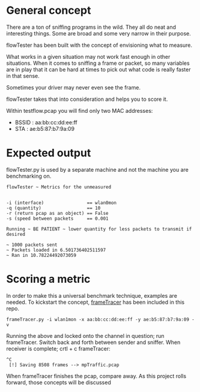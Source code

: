 # General concept
There are a ton of sniffing programs in the wild.  They all do neat and interesting things.  Some are broad and some very narrow in their purpose.

flowTester has been built with the concept of envisioning what to measure.

What works in a given situation may not work fast enough in other situations.  When it comes to sniffing a frame or packet, so many variables are in play that it can be hard at times to pick out what code is really faster in that sense.

Sometimes your driver may never even see the frame.

flowTester takes that into consideration and helps you to score it.

Within testflow.pcap you will find only two MAC addresses:
* BSSID : aa:bb:cc:dd:ee:ff
* STA   : ae:b5:87:b7:9a:09

# Expected output
flowTester.py is used by a separate machine and not the machine you are benchmarking on.  

```
flowTester ~ Metrics for the unmeasured


-i (interface)                == wlan0mon
-q (quantity)                 == 10
-r (return pcap as an object) == False
-s (speed between packets     == 0.001

Running ~ BE PATIENT ~ lower quantity for less packets to transmit if desired

~ 1000 packets sent
~ Packets loaded in 6.501736402511597
~ Ran in 10.78224492073059
```

# Scoring a metric
In order to make this a universal benchmark technique, examples are needed.  To kickstart the concept, [frameTracer](https://github.com/stryngs/802Eleven/blob/master/frameTracer.py "frameTracer") has been included in this repo.
```
frameTracer.py -i wlan1mon -x aa:bb:cc:dd:ee:ff -y ae:b5:87:b7:9a:09 -v
```

Running the above and locked onto the channel in question; run frameTracer.  Switch back and forth between sender and sniffer.  When receiver is complete; crtl + c frameTracer:
```
^C
 [!] Saving 8508 frames --> mpTraffic.pcap
```

When frameTracer finishes the pcap, compare away.  As this project rolls forward, those concepts will be discussed
